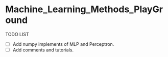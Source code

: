 # Machine_Learning_Methods_PlayGround

TODO LIST

- [ ] Add numpy implements of MLP and Perceptron.
- [ ] Add comments and tutorials.
